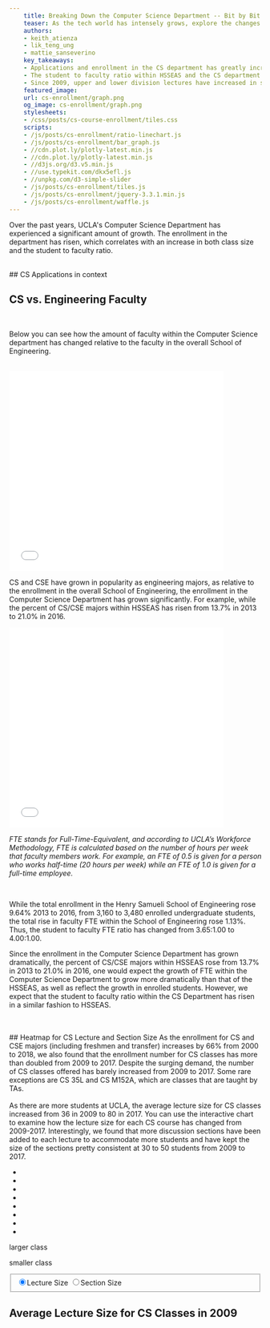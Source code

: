 ```yaml
---
    title: Breaking Down the Computer Science Department -- Bit by Bit
    teaser: As the tech world has intensely grows, explore the changes in UCLA's CS department over time.
    authors:
    - keith_atienza
    - lik_teng_ung
    - mattie_sanseverino
    key_takeaways: 
    - Applications and enrollment in the CS department has greatly increased over the years.
    - The student to faculty ratio within HSSEAS and the CS department has grown since 2013.
    - Since 2009, upper and lower division lectures have increased in size. 
    featured_image:
    url: cs-enrollment/graph.png
    og_image: cs-enrollment/graph.png
    stylesheets: 
    - /css/posts/cs-course-enrollment/tiles.css
    scripts: 
    - /js/posts/cs-enrollment/ratio-linechart.js
    - /js/posts/cs-enrollment/bar_graph.js
    - //cdn.plot.ly/plotly-latest.min.js
    - //cdn.plot.ly/plotly-latest.min.js
    - //d3js.org/d3.v5.min.js
    - //use.typekit.com/dkx5efl.js
    - //unpkg.com/d3-simple-slider
    - /js/posts/cs-enrollment/tiles.js
    - /js/posts/cs-enrollment/jquery-3.3.1.min.js
    - /js/posts/cs-enrollment/waffle.js
---
```

<p>
    Over the past years, UCLA's Computer Science Department has experienced a significant amount of growth. The enrollment in the department has risen, which correlates with an increase in both class size and the student to faculty ratio. 
</p>
<br> 
## CS Applications in context

<div class='waffle'></div>



## CS vs. Engineering Faculty 
<br>
<p>Below you can see how the amount of faculty within the Computer Science department has changed relative to the faculty in the overall School of Engineering. </p>
<br> 

<iframe align="center" width="85%" height="400" frameborder="0" scrolling="no" src="//plot.ly/~MattieSanseverino/5.embed?link=false&modebar=false&width=100%&height=50%"></iframe>

<p>CS and CSE have grown in popularity as engineering majors, as relative to the enrollment in the overall School of Engineering, the enrollment in the Computer Science Department has grown significantly. For example, while the percent of CS/CSE majors within HSSEAS has risen from 13.7% in 2013 to 21.0% in 2016. </p>

<iframe align="center" width="85%" height="400" frameborder="0" scrolling="no" src="//plot.ly/~MattieSanseverino/13.embed?
link=false&modebar=false"></iframe>
<p><i>FTE stands for Full-Time-Equivalent, and according to UCLA’s Workforce Methodology, FTE is calculated based on the number of hours per week that faculty members work. For example, an FTE of 0.5 is given for a person who works half-time (20 hours per week) while an FTE of 1.0 is given for a full-time employee. </i></p>


<br>
<p>While the total enrollment in the Henry Samueli School of Engineering rose 9.64% 2013 to 2016, from 3,160 to 3,480 enrolled undergraduate students, the total rise in faculty FTE within the School of Engineering rose 1.13%. Thus, the student to faculty FTE ratio has changed from 3.65:1.00 to 4.00:1.00. 
</p>
<p>Since the enrollment in the Computer Science Department has grown dramatically, the percent of CS/CSE majors within HSSEAS rose from 13.7% in 2013 to 21.0% in 2016, one would expect the growth of FTE within the Computer Science Department to grow more dramatically than that of the HSSEAS, as well as reflect the growth in enrolled students. However, we expect that the student to faculty ratio within the CS Department has risen in a similar fashion to HSSEAS. </p>


<br>
<br>
## Heatmap for CS Lecture and Section Size
As the enrollment for CS and CSE majors (including freshmen and transfer) increases by 66% from 2000 to 2018, we also found that the enrollment number for CS classes has more than doubled from 2009 to 2017. Despite the surging demand, the number of CS classes offered has barely increased from 2009 to 2017. Some rare exceptions are CS 35L and CS M152A, which are classes that are taught by TAs. 
<br><br>
As there are more students at UCLA, the average lecture size for CS classes increased from 36 in 2009 to 80 in 2017. You can use the interactive chart to examine how the lecture size for each CS course has changed from 2009-2017. Interestingly, we found that more discussion sections have been added to each lecture to accommodate more students and have kept the size of the sections pretty consistent at 30 to 50 students from 2009 to 2017.

<div id="container">
    <div id="legend" class="rbow2">
        <ul>
            <li class="q1-8"></li>
            <li class="q2-8"></li>
            <li class="q3-8"></li>
            <li class="q4-8"></li>
            <li class="q5-8"></li>
            <li class="q6-8"></li>
            <li class="q7-8"></li>
            <li class="q8-8"></li>
        </ul>
        <p class="more">larger class</p>
        <p class="less">smaller class</p>
    </div>
    <div id="year"></div>
    <div id="section"></div>
    <div id="vis"></div> 
    <div id="controls">
        <div class="section">
            <fieldset id="sectype">
                <input type="radio" id="Primary" name = "type" value ="Primary" checked = "checked"/><label for="Primary" class="sel"><span class="lectureSize">Lecture Size</span></label>
                <input type="radio" id="Secondary" name="type" value="Secondary"/><label for="Secondary"><span class="sectionSize">Section Size</span></label>
            </fieldset>
        </div>
        <div id="slider"></div>
    </div>
    <div id="dist">
        <h2 class="title">Average Lecture Size for CS Classes in 2009</h2>
        <div class='svg'></div>
    </div>
</div>









    
